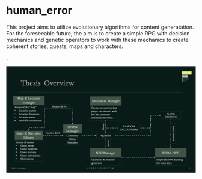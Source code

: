 # human_error

This project aims to utilize evolutionary algorithms for content generatation. For the foreseeable future, the aim is to create a simple RPG with decision mechanics and genetic operators to work with these mechanics to create coherent stories, quests, maps and characters.

.

![Initial algorithm & flow plan for the project.](https://github.com/cetiners/human_error/blob/main/tools/overview_vol1.png)
